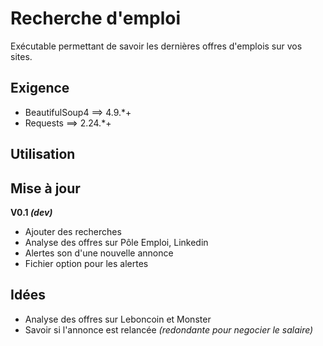 # Recherche d'emploi
Exécutable permettant de savoir les dernières offres d'emplois sur vos sites.

## Exigence
- BeautifulSoup4 ==> 4.9.*+
- Requests ==> 2.24.*+

## Utilisation

## Mise à jour
**V0.1 _(dev)_**
- Ajouter des recherches
- Analyse des offres sur Pôle Emploi, Linkedin
- Alertes son d'une nouvelle annonce
- Fichier option pour les alertes

## Idées
- Analyse des offres sur Leboncoin et Monster
- Savoir si l'annonce est relancée *(redondante pour negocier le salaire)*
